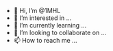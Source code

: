 - 👋 Hi, I’m @1MHL
- 👀 I’m interested in ...
- 🌱 I’m currently learning ...
- 💞️ I’m looking to collaborate on ...
- 📫 How to reach me ...

<!---
1MHL/1MHL is a ✨ special ✨ repository because its `README.md` (this file) appears on your GitHub profile.
You can click the Preview link to take a look at your changes.
--->
